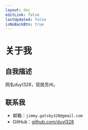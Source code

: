 ```yaml
---
layout: doc
editLink: false
lastUpdated: false
isNoBackBtn: true
---
```


# 关于我

## 自我描述

网名*duyl328*，现居苏州。

[//]: # (> 人世间的所有智慧都在两个词中: `等待` 和 `希望`)

## 联系我

- 邮箱：`jimmy.gatsby328@gmail.com`
- GitHub：[github.com/duyl328](https://github.com/duyl328)
